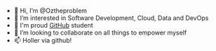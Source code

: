 - 👋 Hi, I’m @Oztheproblem 
- 👀 I’m interested in Software Development, Cloud, Data and DevOps
- 🌱 I'm proud [GitHub](https://github.com/makersacademy) student 
- 💞️ I’m looking to collaborate on all things to empower myself
- 📫 Holler via github!

<!---
Oztheproblem/Oztheproblem is a ✨ special ✨ repository because its `README.md` (this file) appears on your GitHub profile.
You can click the Preview link to take a look at your changes.
--->
